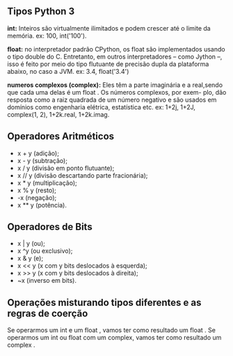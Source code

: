 ## Tipos Python 3

**int:**  Inteiros são virtualmente ilimitados e podem crescer até o limite da memória.
  ex: 100, int('100').

**float:** no interpretador padrão CPython, os float são implementados usando o tipo double do C. Entretanto, em outros 
interpretadores – como Jython –, isso é feito por meio do tipo flutuante de precisão dupla da plataforma abaixo, no caso a JVM.
  ex: 3.4, float('3.4')

**numeros complexos (complex):** Eles têm a parte imaginária e a real,sendo que cada uma delas é um float . Os números complexos, por exem-
plo, dão resposta como a raiz quadrada de um número negativo e são usados em domínios como engenharia elétrica, estatística etc.
  ex: 1+2j, 1+2J, complex(1, 2), 1+2k.real, 1+2k.imag.
  
 
## Operadores Aritméticos

- x + y (adição);
- x - y (subtração);
- x / y (divisão em ponto flutuante);
- x // y (divisão descartando parte fracionária);
- x * y (multiplicação);
- x % y (resto);
- -x (negação);
- x ** y (potência).

## Operadores de Bits

- x | y (ou);
- x ^y (ou exclusivo);
- x & y (e);
- x << y (x com y bits deslocados à esquerda);
- x >> y (x com y bits deslocados à direita);
- ~x (inverso em bits).

## Operações misturando tipos diferentes e as regras de coerção

Se operarmos um int e um float , vamos ter como resultado um float . Se operarmos um int ou float com um complex,
vamos ter como resultado um complex .
